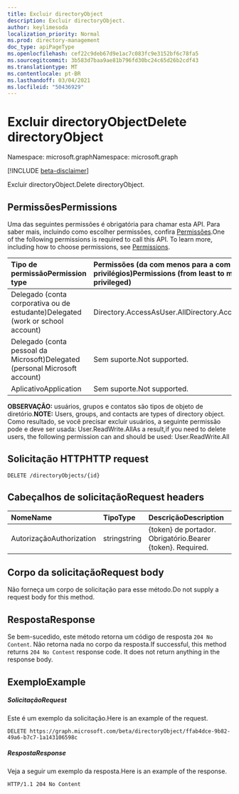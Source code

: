 ```yaml
---
title: Excluir directoryObject
description: Excluir directoryObject.
author: keylimesoda
localization_priority: Normal
ms.prod: directory-management
doc_type: apiPageType
ms.openlocfilehash: cef22c9deb67d9e1ac7c083fc9e3152bf6c78fa5
ms.sourcegitcommit: 3b583d7baa9ae81b796fd30bc24c65d26b2cdf43
ms.translationtype: MT
ms.contentlocale: pt-BR
ms.lasthandoff: 03/04/2021
ms.locfileid: "50436929"
---
```

# <a name="delete-directoryobject"></a><span data-ttu-id="ea9f8-103">Excluir directoryObject</span><span class="sxs-lookup"><span data-stu-id="ea9f8-103">Delete directoryObject</span></span>

<span data-ttu-id="ea9f8-104">Namespace: microsoft.graph</span><span class="sxs-lookup"><span data-stu-id="ea9f8-104">Namespace: microsoft.graph</span></span>

[!INCLUDE [beta-disclaimer](../../includes/beta-disclaimer.md)]

<span data-ttu-id="ea9f8-105">Excluir directoryObject.</span><span class="sxs-lookup"><span data-stu-id="ea9f8-105">Delete directoryObject.</span></span>
## <a name="permissions"></a><span data-ttu-id="ea9f8-106">Permissões</span><span class="sxs-lookup"><span data-stu-id="ea9f8-106">Permissions</span></span>
<span data-ttu-id="ea9f8-p101">Uma das seguintes permissões é obrigatória para chamar esta API. Para saber mais, incluindo como escolher permissões, confira [Permissões](/graph/permissions-reference).</span><span class="sxs-lookup"><span data-stu-id="ea9f8-p101">One of the following permissions is required to call this API. To learn more, including how to choose permissions, see [Permissions](/graph/permissions-reference).</span></span>


|<span data-ttu-id="ea9f8-109">Tipo de permissão</span><span class="sxs-lookup"><span data-stu-id="ea9f8-109">Permission type</span></span>      | <span data-ttu-id="ea9f8-110">Permissões (da com menos para a com mais privilégios)</span><span class="sxs-lookup"><span data-stu-id="ea9f8-110">Permissions (from least to most privileged)</span></span>              |
|:--------------------|:---------------------------------------------------------|
|<span data-ttu-id="ea9f8-111">Delegado (conta corporativa ou de estudante)</span><span class="sxs-lookup"><span data-stu-id="ea9f8-111">Delegated (work or school account)</span></span> | <span data-ttu-id="ea9f8-112">Directory.AccessAsUser.All</span><span class="sxs-lookup"><span data-stu-id="ea9f8-112">Directory.AccessAsUser.All</span></span>    |
|<span data-ttu-id="ea9f8-113">Delegado (conta pessoal da Microsoft)</span><span class="sxs-lookup"><span data-stu-id="ea9f8-113">Delegated (personal Microsoft account)</span></span> | <span data-ttu-id="ea9f8-114">Sem suporte.</span><span class="sxs-lookup"><span data-stu-id="ea9f8-114">Not supported.</span></span>    |
|<span data-ttu-id="ea9f8-115">Aplicativo</span><span class="sxs-lookup"><span data-stu-id="ea9f8-115">Application</span></span> | <span data-ttu-id="ea9f8-116">Sem suporte.</span><span class="sxs-lookup"><span data-stu-id="ea9f8-116">Not supported.</span></span> |

<span data-ttu-id="ea9f8-117">**OBSERVAÇÃO:** usuários, grupos e contatos são tipos de objeto de diretório.</span><span class="sxs-lookup"><span data-stu-id="ea9f8-117">**NOTE:** Users, groups, and contacts are types of directory object.</span></span> <span data-ttu-id="ea9f8-118">Como resultado, se você precisar excluir usuários, a seguinte permissão pode e deve ser usada: User.ReadWrite.All</span><span class="sxs-lookup"><span data-stu-id="ea9f8-118">As a result,if you need to delete users, the following permission can and should be used: User.ReadWrite.All</span></span>
## <a name="http-request"></a><span data-ttu-id="ea9f8-119">Solicitação HTTP</span><span class="sxs-lookup"><span data-stu-id="ea9f8-119">HTTP request</span></span>
<!-- { "blockType": "ignored" } -->
```http
DELETE /directoryObjects/{id}

```
## <a name="request-headers"></a><span data-ttu-id="ea9f8-120">Cabeçalhos de solicitação</span><span class="sxs-lookup"><span data-stu-id="ea9f8-120">Request headers</span></span>
| <span data-ttu-id="ea9f8-121">Nome</span><span class="sxs-lookup"><span data-stu-id="ea9f8-121">Name</span></span>       | <span data-ttu-id="ea9f8-122">Tipo</span><span class="sxs-lookup"><span data-stu-id="ea9f8-122">Type</span></span> | <span data-ttu-id="ea9f8-123">Descrição</span><span class="sxs-lookup"><span data-stu-id="ea9f8-123">Description</span></span>|
|:---------------|:--------|:----------|
| <span data-ttu-id="ea9f8-124">Autorização</span><span class="sxs-lookup"><span data-stu-id="ea9f8-124">Authorization</span></span>  | <span data-ttu-id="ea9f8-125">string</span><span class="sxs-lookup"><span data-stu-id="ea9f8-125">string</span></span>  | <span data-ttu-id="ea9f8-p103">{token} de portador. Obrigatório.</span><span class="sxs-lookup"><span data-stu-id="ea9f8-p103">Bearer {token}. Required.</span></span> |

## <a name="request-body"></a><span data-ttu-id="ea9f8-128">Corpo da solicitação</span><span class="sxs-lookup"><span data-stu-id="ea9f8-128">Request body</span></span>
<span data-ttu-id="ea9f8-129">Não forneça um corpo de solicitação para esse método.</span><span class="sxs-lookup"><span data-stu-id="ea9f8-129">Do not supply a request body for this method.</span></span>

## <a name="response"></a><span data-ttu-id="ea9f8-130">Resposta</span><span class="sxs-lookup"><span data-stu-id="ea9f8-130">Response</span></span>

<span data-ttu-id="ea9f8-p104">Se bem-sucedido, este método retorna um código de resposta `204 No Content`. Não retorna nada no corpo da resposta.</span><span class="sxs-lookup"><span data-stu-id="ea9f8-p104">If successful, this method returns `204 No Content` response code. It does not return anything in the response body.</span></span>

## <a name="example"></a><span data-ttu-id="ea9f8-133">Exemplo</span><span class="sxs-lookup"><span data-stu-id="ea9f8-133">Example</span></span>
##### <a name="request"></a><span data-ttu-id="ea9f8-134">Solicitação</span><span class="sxs-lookup"><span data-stu-id="ea9f8-134">Request</span></span>
<span data-ttu-id="ea9f8-135">Este é um exemplo da solicitação.</span><span class="sxs-lookup"><span data-stu-id="ea9f8-135">Here is an example of the request.</span></span>
<!-- {
  "blockType": "request",
  "name": "delete_directoryobject"
}-->
```http
DELETE https://graph.microsoft.com/beta/directoryObject/ffab4dce-9b82-49a6-b7c7-1a143106598c
```
##### <a name="response"></a><span data-ttu-id="ea9f8-136">Resposta</span><span class="sxs-lookup"><span data-stu-id="ea9f8-136">Response</span></span>
<span data-ttu-id="ea9f8-137">Veja a seguir um exemplo da resposta.</span><span class="sxs-lookup"><span data-stu-id="ea9f8-137">Here is an example of the response.</span></span> 
<!-- {
  "blockType": "response",
  "truncated": true
} -->
```http
HTTP/1.1 204 No Content
```

<!-- uuid: 8fcb5dbc-d5aa-4681-8e31-b001d5168d79
2015-10-25 14:57:30 UTC -->
<!--
{
  "type": "#page.annotation",
  "description": "Delete directoryObject",
  "keywords": "",
  "section": "documentation",
  "tocPath": "",
  "suppressions": []
}
-->


